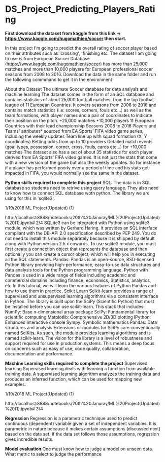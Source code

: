 # DS_Project_Predicting_Players_Rating

<b>First download the dataset from kaggle from this link -> https://www.kaggle.com/hugomathien/soccer then start.</b>

In this project I'm going to predict the overall rating of soccer player based on their attributes
such as 'crossing', 'finishing etc.
The dataset I am going to use is from European Soccer Database
(https://www.kaggle.com/hugomathien/soccer) has more than 25,000 matches and more than
10,000 players for European professional soccer seasons from 2008 to 2016.
Download the data in the same folder and run the following commmand to get it in the environment

About the Dataset
The ultimate Soccer database for data analysis and
machine learning
The dataset comes in the form of an SQL database and contains statistics of about 25,000 football
matches, from the top football league of 11 European Countries. It covers seasons from 2008 to
2016 and contains match statistics (i.e: scores, corners, fouls etc...) as well as the team formations,
with player names and a pair of coordinates to indicate their position on the pitch.
+25,000 matches
+10,000 players
11 European Countries with their lead championship
Seasons 2008 to 2016
Players and Teams' attributes* sourced from EA Sports' FIFA video game series, including the
weekly updates
Team line up with squad formation (X, Y coordinates)
Betting odds from up to 10 providers
Detailed match events (goal types, possession, corner, cross, fouls, cards etc...) for +10,000
matches
The dataset also has a set of about 35 statistics for each player, derived from EA Sports' FIFA video
games. It is not just the stats that come with a new version of the game but also the weekly
updates. So for instance if a player has performed poorly over a period of time and his stats get
impacted in FIFA, you would normally see the same in the dataset.

<b>Python skills required to complete this project</b>
SQL:
The data is in SQL database so students need to retrive using query language. They also need to
know how to connect SQL database woth python. The library we are using for this in 'sqlite3'.

1/19/2018 ML Project(Updated) (1)

http://localhost:8888/notebooks/20th%20Januray/ML%20Project(Updated)%20(1).ipynb# 2/4
SQLite3 can be integrated with Python using sqlite3 module, which was written by Gerhard Haring.
It provides an SQL interface compliant with the DB-API 2.0 specification described by PEP 249. You
do not need to install this module separately because it is shipped by default along with Python
version 2.5.x onwards.
To use sqlite3 module, you must first create a connection object that represents the database and
then optionally you can create a cursor object, which will help you in executing all the SQL
statements.
Pandas:
Pandas is an open-source, BSD-licensed Python library providing high-performance, easy-to-use
data structures and data analysis tools for the Python programming language. Python with Pandas
is used in a wide range of fields including academic and commercial domains including finance,
economics, Statistics, analytics, etc.In this tutorial, we will learn the various features of Python
Pandas and how to use them in practice.
Scikit Learn
Scikit-learn provides a range of supervised and unsupervised learning algorithms via a consistent
interface in Python.
The library is built upon the SciPy (Scientific Python) that must be installed before you can use
scikit-learn. This stack that includes:
NumPy: Base n-dimensional array package
SciPy: Fundamental library for scientific computing
Matplotlib: Comprehensive 2D/3D plotting
IPython: Enhanced interactive console
Sympy: Symbolic mathematics
Pandas: Data structures and analysis
Extensions or modules for SciPy care conventionally named SciKits. As such, the module provides
learning algorithms and is named scikit-learn.
The vision for the library is a level of robustness and support required for use in production systems.
This means a deep focus on concerns such as easy of use, code quality, collaboration,
documentation and performance.

<b>Machine Learning skills required to complete the project</b>
Supervised learning
Supervised learning deals with learning a function from available training data. A supervised
learning algorithm analyzes the training data and produces an inferred function, which can be used
for mapping new examples.

1/19/2018 ML Project(Updated) (1)

http://localhost:8888/notebooks/20th%20Januray/ML%20Project(Updated)%20(1).ipynb# 3/4

<b>Regression</b>
Regression is a parametric technique used to predict continuous (dependent) variable given a set of
independent variables. It is parametric in nature because it makes certain assumptions (discussed
next) based on the data set. If the data set follows those assumptions, regression gives incredible
results.

<b>Model evaluation</b>
One must know how to judge a model on unseen data. What metric to select to judge the
performance
